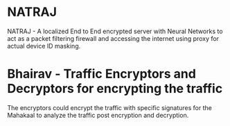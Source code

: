 # NATRAJ
NATRAJ - A localized End to End encrypted server with Neural Networks to act as a packet filtering firewall and accessing the internet using proxy for actual device ID masking.

# Bhairav - Traffic Encryptors and Decryptors for encrypting the traffic
The encryptors could encrypt the traffic with specific signatures for the Mahakaal to analyze the traffic post encryption and decryption.

